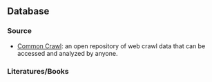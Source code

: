 ## **Database**


### Source
  * [Common Crawl](https://commoncrawl.org/): an open repository of web crawl data that can be accessed and analyzed by anyone.

### Literatures/Books


  
